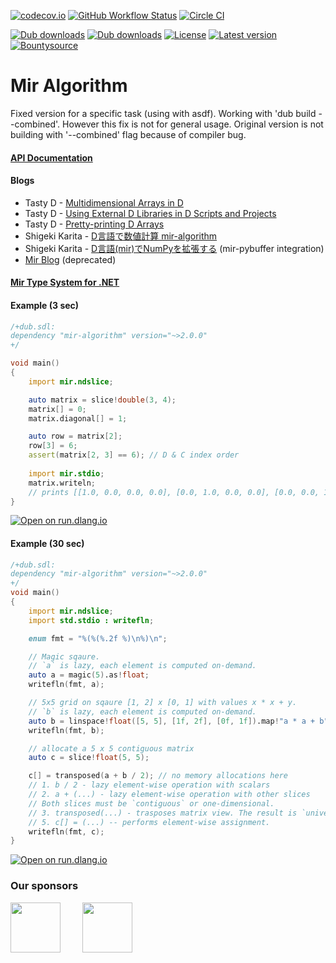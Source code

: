 [![codecov.io](https://codecov.io/github/libmir/mir-algorithm/coverage.svg?branch=master)](https://codecov.io/github/libmir/mir-algorithm?branch=master)
[![GitHub Workflow Status](https://img.shields.io/github/workflow/status/libmir/mir-algorithm/CI/master)](https://github.com/libmir/mir-algorithm/actions)
[![Circle CI](https://circleci.com/gh/libmir/mir-algorithm.svg?style=svg)](https://circleci.com/gh/libmir/mir-algorithm)

[![Dub downloads](https://img.shields.io/dub/dt/mir-algorithm.svg)](http://code.dlang.org/packages/mir-algorithm)
[![Dub downloads](https://img.shields.io/dub/dm/mir-algorithm.svg)](http://code.dlang.org/packages/mir-algorithm)
[![License](https://img.shields.io/dub/l/mir-algorithm.svg)](http://code.dlang.org/packages/mir-algorithm)
[![Latest version](https://img.shields.io/dub/v/mir-algorithm.svg)](http://code.dlang.org/packages/mir-algorithm)
[![Bountysource](https://www.bountysource.com/badge/team?team_id=145399&style=bounties_received)](https://www.bountysource.com/teams/libmir)

Mir Algorithm
=============

Fixed version for a specific task (using with asdf). Working with 'dub build --combined'.
However this fix is not for general usage. Original version is not building with '--combined' flag because of compiler bug.

#### [API Documentation](http://mir-algorithm.libmir.org)

#### Blogs
  - Tasty D - [Multidimensional Arrays in D](https://tastyminerals.github.io/tasty-blog/dlang/2020/03/22/multidimensional_arrays_in_d.html)
  - Tasty D - [Using External D Libraries in D Scripts and Projects](https://tastyminerals.github.io/tasty-blog/dlang/2020/03/01/how_to_use_external_libraries_in_d_project.html)
  - Tasty D - [Pretty-printing D Arrays](https://tastyminerals.github.io/tasty-blog/dlang/2020/06/25/pretty_printing_arrays.html)
  - Shigeki Karita - [D言語で数値計算 mir-algorithm](https://shigekikarita.github.io/blog/2017/09/22/026.html)
  - Shigeki Karita - [D言語(mir)でNumPyを拡張する](https://qiita.com/ShigekiKarita/items/af84b0ef864608ee1f21) (mir-pybuffer integration)
  - [Mir Blog](http://blog.mir.dlang.io/) (deprecated)

#### [Mir Type System for .NET](https://github.com/libmir/mir.net)

#### Example (3 sec)
```d
/+dub.sdl:
dependency "mir-algorithm" version="~>2.0.0"
+/

void main()
{
    import mir.ndslice;

    auto matrix = slice!double(3, 4);
    matrix[] = 0;
    matrix.diagonal[] = 1;

    auto row = matrix[2];
    row[3] = 6;
    assert(matrix[2, 3] == 6); // D & C index order
    
    import mir.stdio;
    matrix.writeln;
    // prints [[1.0, 0.0, 0.0, 0.0], [0.0, 1.0, 0.0, 0.0], [0.0, 0.0, 1.0, 6.0]]
}
```

[![Open on run.dlang.io](https://img.shields.io/badge/run.dlang.io-open-blue.svg)](https://run.dlang.io/is/OdGbCj)

#### Example (30 sec)
```d
/+dub.sdl:
dependency "mir-algorithm" version="~>2.0.0"
+/
void main()
{
    import mir.ndslice;
    import std.stdio : writefln;

    enum fmt = "%(%(%.2f %)\n%)\n";

    // Magic sqaure. 
    // `a` is lazy, each element is computed on-demand.
    auto a = magic(5).as!float;
    writefln(fmt, a);

    // 5x5 grid on sqaure [1, 2] x [0, 1] with values x * x + y. 
    // `b` is lazy, each element is computed on-demand.
    auto b = linspace!float([5, 5], [1f, 2f], [0f, 1f]).map!"a * a + b";
    writefln(fmt, b);

    // allocate a 5 x 5 contiguous matrix
    auto c = slice!float(5, 5);

    c[] = transposed(a + b / 2); // no memory allocations here
    // 1. b / 2 - lazy element-wise operation with scalars
    // 2. a + (...) - lazy element-wise operation with other slices
    // Both slices must be `contiguous` or one-dimensional.
    // 3. transposed(...) - trasposes matrix view. The result is `universal` (numpy-like) matrix.
    // 5. c[] = (...) -- performs element-wise assignment.
    writefln(fmt, c);
}
```

[![Open on run.dlang.io](https://img.shields.io/badge/run.dlang.io-open-blue.svg)](https://run.dlang.io/is/67Gi6X)

### Our sponsors

[<img src="https://raw.githubusercontent.com/libmir/mir-algorithm/master/images/symmetry.png" height="80" />](http://symmetryinvestments.com/) 	&nbsp; 	&nbsp;	&nbsp;	&nbsp;
[<img src="https://raw.githubusercontent.com/libmir/mir-algorithm/master/images/kaleidic.jpeg" height="80" />](https://github.com/kaleidicassociates)

